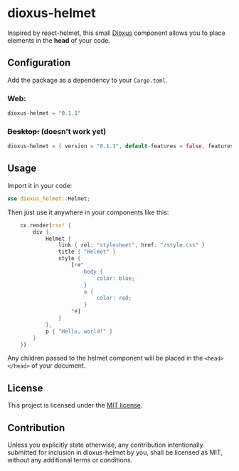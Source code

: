 # dioxus-helmet

Inspired by react-helmet, this small [Dioxus](https://github.com/DioxusLabs/dioxus) component allows you to place elements in the **head** of your code.

## Configuration

Add the package as a dependency to your `Cargo.toml`.

### Web:
```rust
dioxus-helmet = "0.1.1"
```

### ~~Desktop:~~ (doesn't work yet)
```rust
dioxus-helmet = { version = "0.1.1", default-features = false, features = ["desktop"] }
```

## Usage

Import it in your code: 
```rust
use dioxus_helmet::Helmet;
```

Then just use it anywhere in your components like this:

```rust
    cx.render(rsx! {
        div {
            Helmet {
                link { rel: "stylesheet", href: "/style.css" }
                title { "Helmet" }
                style {
                    [r#"
                        body {
                            color: blue;
                        }
                        a {
                            color: red;
                        }
                    "#]
                }
            },
            p { "Hello, world!" }
        }
    })

```

Any children passed to the helmet component will be placed in the `<head></head>` of your document.

## License

This project is licensed under the [MIT license](https://github.com/saicu/dioxus-helmet/blob/main/LICENSE).

## Contribution

Unless you explicitly state otherwise, any contribution intentionally submitted for inclusion in dioxus-helmet by you, shall be licensed as MIT, without any additional terms or conditions.
